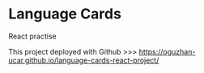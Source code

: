 # Language Cards

React practise

This project deployed with Github >>> https://oguzhan-ucar.github.io/language-cards-react-project/
